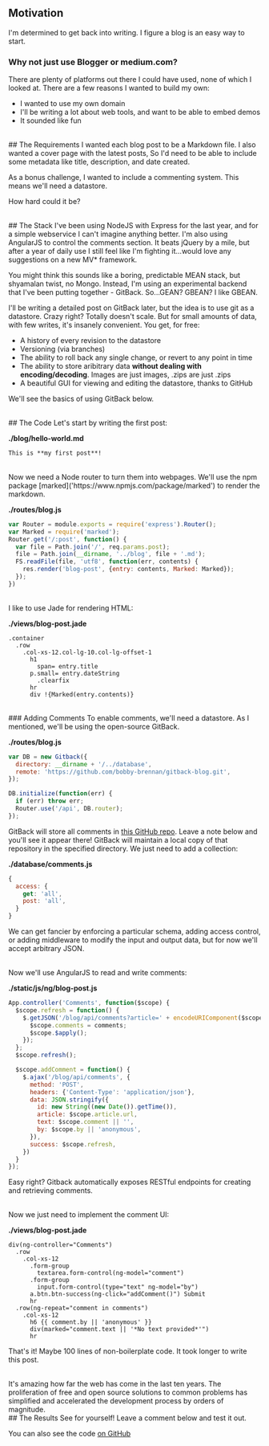 ## Motivation
I'm determined to get back into writing. I figure a blog is an easy way to start.

### Why not just use Blogger or medium.com?
There are plenty of platforms out there I could have used, none of which I looked at.
There are a few reasons I wanted to build my own:
* I wanted to use my own domain
* I'll be writing a lot about web tools, and want to be able to embed demos
* It sounded like fun

<br>
## The Requirements
I wanted each blog post to be a Markdown file. I also wanted a cover page with the latest posts,
So I'd need to be able to include some metadata like title, description, and date created.

As a bonus challenge, I wanted to include a commenting system. This means we'll need a datastore.

How hard could it be?

<br>
## The Stack
I've been using NodeJS with Express for the last year, and for a simple webservice I can't imagine
anything better.  I'm also using AngularJS to control the comments section. It beats
jQuery by a mile, but after a year of daily use I still feel like I'm fighting it...would
love any suggestions on a new MV* framework.

You might think this sounds like a boring, predictable MEAN stack, but shyamalan twist, no Mongo.
Instead, I'm using an experimental backend that I've been putting together - GitBack.
So...GEAN? GBEAN? I like GBEAN.

I'll be writing a detailed post on GitBack later, but the idea is to use git as a datastore.
Crazy right? Totally doesn't scale.
But for small amounts of data, with few writes, it's insanely convenient.  You get, for free:
* A history of every revision to the datastore
* Versioning (via branches)
* The ability to roll back any single change, or revert to any point in time
* The ability to store aribitrary data **without dealing with encoding/decoding**. Images are just images, .zips are just .zips
* A beautiful GUI for viewing and editing the datastore, thanks to GitHub

We'll see the basics of using GitBack below.

<br>
## The Code
Let's start by writing the first post:

**./blog/hello-world.md**
```markdown
This is **my first post**!
```

<br>
Now we need a Node router to turn them into webpages. We'll use the npm package
[marked]('https://www.npmjs.com/package/marked') to render the markdown.

**./routes/blog.js**
```js
var Router = module.exports = require('express').Router();
var Marked = require('marked');
Router.get('/:post', function() {
  var file = Path.join('/', req.params.post);
  file = Path.join(__dirname, '../blog', file + '.md');
  FS.readFile(file, 'utf8', function(err, contents) {
    res.render('blog-post', {entry: contents, Marked: Marked});
  });
})
```

<br>
I like to use Jade for rendering HTML:

**./views/blog-post.jade**
```jade
.container
  .row
    .col-xs-12.col-lg-10.col-lg-offset-1
      h1
        span= entry.title
      p.small= entry.dateString
        .clearfix
      hr
      div !{Marked(entry.contents)}
```

<br>
### Adding Comments
To enable comments, we'll need a datastore. As I mentioned, we'll be using the open-source GitBack.

**./routes/blog.js**
```js
var DB = new Gitback({
  directory: __dirname + '/../database',
  remote: 'https://github.com/bobby-brennan/gitback-blog.git',
});

DB.initialize(function(err) {
  if (err) throw err;
  Router.use('/api', DB.router);
});
```

GitBack will store all comments in [this GitHub repo](https://github.com/bobby-brennan/gitback-blog.git).
Leave a note below and you'll see it appear there!
GitBack will maintain a local copy of that repository in the specified directory. We just need to add a collection:

**./database/comments.js**
```js
{
  access: {
    get: 'all',
    post: 'all',
  }
}
```

We can get fancier by enforcing a particular schema, adding access control,
or adding middleware to modify the input and output data, but for now we'll accept arbitrary JSON.

<br>
Now we'll use AngularJS to read and write comments:

**./static/js/ng/blog-post.js**
```js
App.controller('Comments', function($scope) {
  $scope.refresh = function() {
    $.getJSON('/blog/api/comments?article=' + encodeURIComponent($scope.article.url), function(comments) {
      $scope.comments = comments;
      $scope.$apply();
    });
  };
  $scope.refresh();

  $scope.addComment = function() {
    $.ajax('/blog/api/comments', {
      method: 'POST',
      headers: {'Content-Type': 'application/json'},
      data: JSON.stringify({
        id: new String((new Date()).getTime()),
        article: $scope.article.url,
        text: $scope.comment || '',
        by: $scope.by || 'anonymous',
      }),
      success: $scope.refresh,
    })
  }
});
```

Easy right? Gitback automatically exposes RESTful endpoints for creating and retrieving comments.

<br>
Now we just need to implement the comment UI:

**./views/blog-post.jade**
```jade
div(ng-controller="Comments")
  .row
    .col-xs-12
      .form-group
        textarea.form-control(ng-model="comment")
      .form-group
        input.form-control(type="text" ng-model="by")
      a.btn.btn-success(ng-click="addComment()") Submit
      hr
  .row(ng-repeat="comment in comments")
    .col-xs-12
      h6 {{ comment.by || 'anonymous' }}
      div(marked="comment.text || '*No text provided*'")
      hr
```

That's it! Maybe 100 lines of non-boilerplate code. It took longer to write this post.

<br>
It's amazing how far the web has come in the last ten years. The proliferation of free
and open source solutions to common problems has simplified and accelerated the development
process by orders of magnitude. 

<br>
## The Results
See for yourself! Leave a comment below and test it out.

You can also see the code [on GitHub](https://github.com/bobby-brennan/bbrennan-info)
